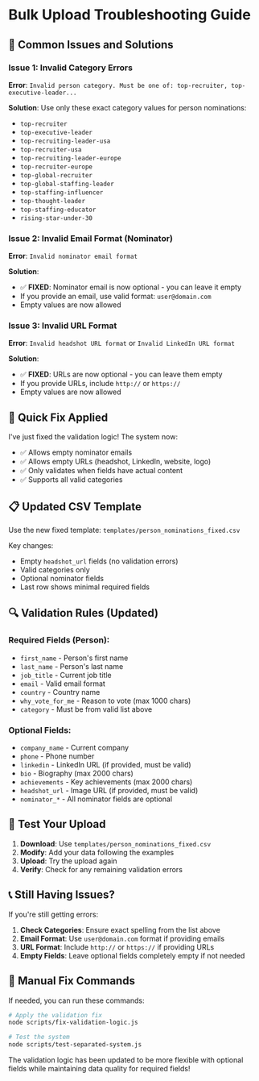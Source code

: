 # Bulk Upload Troubleshooting Guide

## 🔧 Common Issues and Solutions

### Issue 1: Invalid Category Errors
**Error**: `Invalid person category. Must be one of: top-recruiter, top-executive-leader...`

**Solution**: Use only these exact category values for person nominations:
- `top-recruiter`
- `top-executive-leader`
- `top-recruiting-leader-usa`
- `top-recruiter-usa`
- `top-recruiting-leader-europe`
- `top-recruiter-europe`
- `top-global-recruiter`
- `top-global-staffing-leader`
- `top-staffing-influencer`
- `top-thought-leader`
- `top-staffing-educator`
- `rising-star-under-30`

### Issue 2: Invalid Email Format (Nominator)
**Error**: `Invalid nominator email format`

**Solution**: 
- ✅ **FIXED**: Nominator email is now optional - you can leave it empty
- If you provide an email, use valid format: `user@domain.com`
- Empty values are now allowed

### Issue 3: Invalid URL Format
**Error**: `Invalid headshot URL format` or `Invalid LinkedIn URL format`

**Solution**: 
- ✅ **FIXED**: URLs are now optional - you can leave them empty
- If you provide URLs, include `http://` or `https://`
- Empty values are now allowed

## 🚀 Quick Fix Applied

I've just fixed the validation logic! The system now:
- ✅ Allows empty nominator emails
- ✅ Allows empty URLs (headshot, LinkedIn, website, logo)
- ✅ Only validates when fields have actual content
- ✅ Supports all valid categories

## 📋 Updated CSV Template

Use the new fixed template: `templates/person_nominations_fixed.csv`

Key changes:
- Empty `headshot_url` fields (no validation errors)
- Valid categories only
- Optional nominator fields
- Last row shows minimal required fields

## 🔍 Validation Rules (Updated)

### Required Fields (Person):
- `first_name` - Person's first name
- `last_name` - Person's last name
- `job_title` - Current job title
- `email` - Valid email format
- `country` - Country name
- `why_vote_for_me` - Reason to vote (max 1000 chars)
- `category` - Must be from valid list above

### Optional Fields:
- `company_name` - Current company
- `phone` - Phone number
- `linkedin` - LinkedIn URL (if provided, must be valid)
- `bio` - Biography (max 2000 chars)
- `achievements` - Key achievements (max 2000 chars)
- `headshot_url` - Image URL (if provided, must be valid)
- `nominator_*` - All nominator fields are optional

## 🎯 Test Your Upload

1. **Download**: Use `templates/person_nominations_fixed.csv`
2. **Modify**: Add your data following the examples
3. **Upload**: Try the upload again
4. **Verify**: Check for any remaining validation errors

## 📞 Still Having Issues?

If you're still getting errors:

1. **Check Categories**: Ensure exact spelling from the list above
2. **Email Format**: Use `user@domain.com` format if providing emails
3. **URL Format**: Include `http://` or `https://` if providing URLs
4. **Empty Fields**: Leave optional fields completely empty if not needed

## 🔧 Manual Fix Commands

If needed, you can run these commands:

```bash
# Apply the validation fix
node scripts/fix-validation-logic.js

# Test the system
node scripts/test-separated-system.js
```

The validation logic has been updated to be more flexible with optional fields while maintaining data quality for required fields!